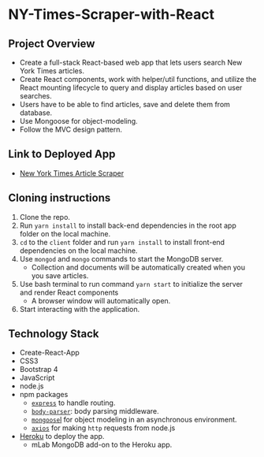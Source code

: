 # NY-Times-Scraper-with-React

## Project Overview
* Create a full-stack React-based web app that lets users search New York Times articles.
* Create React components, work with helper/util functions, and utilize the React mounting lifecycle to query and display articles based on user searches.
* Users have to be able to find articles, save and delete them from database.
* Use Mongoose for object-modeling.
* Follow the MVC design pattern.


## Link to Deployed App
* [New York Times Article Scraper](https://scrape-nyt-articles.herokuapp.com/articles/)

## Cloning instructions
1. Clone the repo.
2. Run `yarn install` to install back-end dependencies in the root app folder on the local machine.
3. `cd` to the `client` folder and run `yarn install` to install front-end dependencies on the local machine.
4. Use `mongod` and `mongo` commands to start the MongoDB server.
    * Collection and documents will be automatically created when you you save articles.
5. Use bash terminal to run command `yarn start` to initialize the server and render React components
    * A browser window will automatically open.
6. Start interacting with the application. 


## Technology Stack
* Create-React-App
* CSS3
* Bootstrap 4
* JavaScript 
* node.js
* npm packages
    * [`express`](https://www.npmjs.com/package/mysql) to handle routing.
    * [`body-parser`](https://www.npmjs.com/package/body-parser): body parsing middleware.
    * [`mongoose`l](https://www.npmjs.com/package/mongoose) for object modeling  in an asynchronous environment.
     * [`axios`](https://www.npmjs.com/package/axios) for making `http` requests from node.js
* [Heroku](https://www.heroku.com/) to deploy the app.
    * mLab MongoDB add-on to the Heroku app.
 